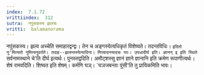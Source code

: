 ```yaml
---
index:  7.1.72
vrittiindex:  312
sutra:  नपुंसकस्य झलचः
vritti:  balamanorama 
---
```


नपुंसकस्य। झल्व अच्चेति समाहारद्वन्द्वः। तेन च अङ्गस्येत्यधिकृतं विशेष्यते। तदन्तविधिः। `इदितो नु'मित्यतो नुमित्यनुवर्तते। तदाह--झलन्तस्येत्यादिना। मित्त्वादन्त्यादचः परः। उपधादीर्घ इति। ज्ञानन् इ इति स्थिते `सर्वनामस्थाने चे'ति दीर्घ इत्यर्थः। पुनस्तद्वदिति। अमौट्शस्सु ज्ञानं ज्ञाने ज्ञानानि इति क्रमेण रूपाणीत्यर्थः। शेषं रामवदिति। शिष्यत इति शेषम्। कर्मणि घञ्। `घञजबन्ताः पुंसी'ति तु प्रायिकमिति भावः। 

